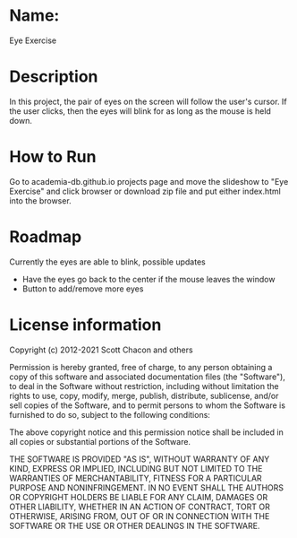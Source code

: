 # Name:
Eye Exercise

# Description
In this project, the pair of eyes on the screen will follow the user's cursor. If the user clicks, then the eyes will blink for as long as the mouse is held down.

# How to Run
Go to academia-db.github.io projects page and move the slideshow to "Eye Exercise" and click browser or download zip file and put either index.html into the browser.

# Roadmap
Currently the eyes are able to blink, possible updates 
- Have the eyes go back to the center if the mouse leaves the window
- Button to add/remove more eyes

# License information
Copyright (c) 2012-2021 Scott Chacon and others

Permission is hereby granted, free of charge, to any person obtaining
a copy of this software and associated documentation files (the
"Software"), to deal in the Software without restriction, including
without limitation the rights to use, copy, modify, merge, publish,
distribute, sublicense, and/or sell copies of the Software, and to
permit persons to whom the Software is furnished to do so, subject to
the following conditions:

The above copyright notice and this permission notice shall be
included in all copies or substantial portions of the Software.

THE SOFTWARE IS PROVIDED "AS IS", WITHOUT WARRANTY OF ANY KIND,
EXPRESS OR IMPLIED, INCLUDING BUT NOT LIMITED TO THE WARRANTIES OF
MERCHANTABILITY, FITNESS FOR A PARTICULAR PURPOSE AND
NONINFRINGEMENT. IN NO EVENT SHALL THE AUTHORS OR COPYRIGHT HOLDERS BE
LIABLE FOR ANY CLAIM, DAMAGES OR OTHER LIABILITY, WHETHER IN AN ACTION
OF CONTRACT, TORT OR OTHERWISE, ARISING FROM, OUT OF OR IN CONNECTION
WITH THE SOFTWARE OR THE USE OR OTHER DEALINGS IN THE SOFTWARE.
